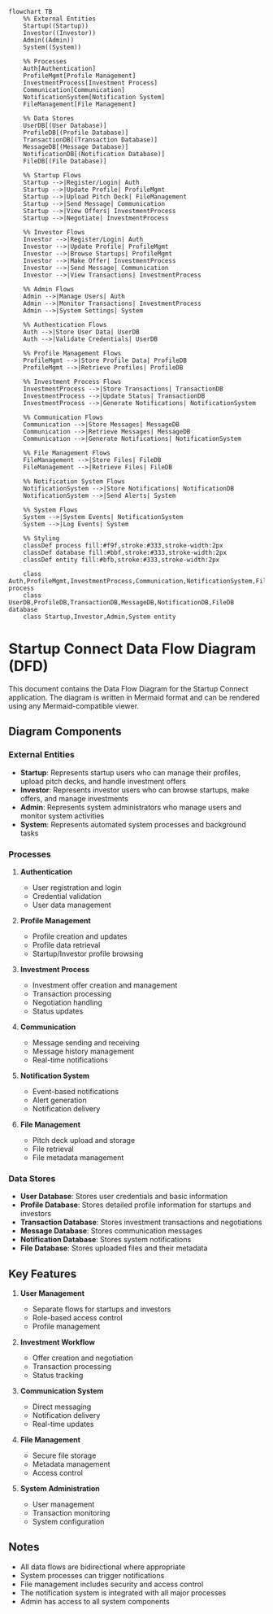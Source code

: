 ```mermaid
flowchart TB
    %% External Entities
    Startup((Startup))
    Investor((Investor))
    Admin((Admin))
    System((System))

    %% Processes
    Auth[Authentication]
    ProfileMgmt[Profile Management]
    InvestmentProcess[Investment Process]
    Communication[Communication]
    NotificationSystem[Notification System]
    FileManagement[File Management]

    %% Data Stores
    UserDB[(User Database)]
    ProfileDB[(Profile Database)]
    TransactionDB[(Transaction Database)]
    MessageDB[(Message Database)]
    NotificationDB[(Notification Database)]
    FileDB[(File Database)]

    %% Startup Flows
    Startup -->|Register/Login| Auth
    Startup -->|Update Profile| ProfileMgmt
    Startup -->|Upload Pitch Deck| FileManagement
    Startup -->|Send Message| Communication
    Startup -->|View Offers| InvestmentProcess
    Startup -->|Negotiate| InvestmentProcess

    %% Investor Flows
    Investor -->|Register/Login| Auth
    Investor -->|Update Profile| ProfileMgmt
    Investor -->|Browse Startups| ProfileMgmt
    Investor -->|Make Offer| InvestmentProcess
    Investor -->|Send Message| Communication
    Investor -->|View Transactions| InvestmentProcess

    %% Admin Flows
    Admin -->|Manage Users| Auth
    Admin -->|Monitor Transactions| InvestmentProcess
    Admin -->|System Settings| System

    %% Authentication Flows
    Auth -->|Store User Data| UserDB
    Auth -->|Validate Credentials| UserDB

    %% Profile Management Flows
    ProfileMgmt -->|Store Profile Data| ProfileDB
    ProfileMgmt -->|Retrieve Profiles| ProfileDB

    %% Investment Process Flows
    InvestmentProcess -->|Store Transactions| TransactionDB
    InvestmentProcess -->|Update Status| TransactionDB
    InvestmentProcess -->|Generate Notifications| NotificationSystem

    %% Communication Flows
    Communication -->|Store Messages| MessageDB
    Communication -->|Retrieve Messages| MessageDB
    Communication -->|Generate Notifications| NotificationSystem

    %% File Management Flows
    FileManagement -->|Store Files| FileDB
    FileManagement -->|Retrieve Files| FileDB

    %% Notification System Flows
    NotificationSystem -->|Store Notifications| NotificationDB
    NotificationSystem -->|Send Alerts| System

    %% System Flows
    System -->|System Events| NotificationSystem
    System -->|Log Events| System

    %% Styling
    classDef process fill:#f9f,stroke:#333,stroke-width:2px
    classDef database fill:#bbf,stroke:#333,stroke-width:2px
    classDef entity fill:#bfb,stroke:#333,stroke-width:2px

    class Auth,ProfileMgmt,InvestmentProcess,Communication,NotificationSystem,FileManagement process
    class UserDB,ProfileDB,TransactionDB,MessageDB,NotificationDB,FileDB database
    class Startup,Investor,Admin,System entity
```

# Startup Connect Data Flow Diagram (DFD)

This document contains the Data Flow Diagram for the Startup Connect application. The diagram is written in Mermaid format and can be rendered using any Mermaid-compatible viewer.

## Diagram Components

### External Entities
- **Startup**: Represents startup users who can manage their profiles, upload pitch decks, and handle investment offers
- **Investor**: Represents investor users who can browse startups, make offers, and manage investments
- **Admin**: Represents system administrators who manage users and monitor system activities
- **System**: Represents automated system processes and background tasks

### Processes
1. **Authentication**
   - User registration and login
   - Credential validation
   - User data management

2. **Profile Management**
   - Profile creation and updates
   - Profile data retrieval
   - Startup/Investor profile browsing

3. **Investment Process**
   - Investment offer creation and management
   - Transaction processing
   - Negotiation handling
   - Status updates

4. **Communication**
   - Message sending and receiving
   - Message history management
   - Real-time notifications

5. **Notification System**
   - Event-based notifications
   - Alert generation
   - Notification delivery

6. **File Management**
   - Pitch deck upload and storage
   - File retrieval
   - File metadata management

### Data Stores
- **User Database**: Stores user credentials and basic information
- **Profile Database**: Stores detailed profile information for startups and investors
- **Transaction Database**: Stores investment transactions and negotiations
- **Message Database**: Stores communication messages
- **Notification Database**: Stores system notifications
- **File Database**: Stores uploaded files and their metadata

## Key Features

1. **User Management**
   - Separate flows for startups and investors
   - Role-based access control
   - Profile management

2. **Investment Workflow**
   - Offer creation and negotiation
   - Transaction processing
   - Status tracking

3. **Communication System**
   - Direct messaging
   - Notification delivery
   - Real-time updates

4. **File Management**
   - Secure file storage
   - Metadata management
   - Access control

5. **System Administration**
   - User management
   - Transaction monitoring
   - System configuration

## Notes

- All data flows are bidirectional where appropriate
- System processes can trigger notifications
- File management includes security and access control
- The notification system is integrated with all major processes
- Admin has access to all system components 
